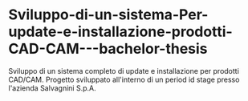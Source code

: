 # Sviluppo-di-un-sistema-Per-update-e-installazione-prodotti-CAD-CAM---bachelor-thesis
Sviluppo di un sistema completo di update e installazione per prodotti CAD/CAM. Progetto sviluppato all'interno di un period id stage presso l'azienda Salvagnini S.p.A.
